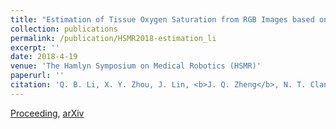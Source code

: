 ```yaml
---
title: "Estimation of Tissue Oxygen Saturation from RGB Images based on Pixel-level Image Translation"
collection: publications
permalink: /publication/HSMR2018-estimation_li
excerpt: ''
date: 2018-4-19
venue: 'The Hamlyn Symposium on Medical Robotics (HSMR)'
paperurl: ''
citation: 'Q. B. Li, X. Y. Zhou, J. Lin, <b>J. Q. Zheng</b>, N. T. Clancy, and D. S. Elson, "Estimation of Tissue Oxygen Saturation from RGB Images based on Pixel-level Image Translation", in <i>Proc. of The Hamlyn Symposium on Medical Robotics (HSMR)</i>, 2018.'
---
```

[Proceeding](https://www.ukras.org/wp-content/uploads/2018/10/proceedings_HSMR18_lo-4.pdf), [arXiv](https://arxiv.org/ftp/arxiv/papers/1804/1804.07116.pdf)
